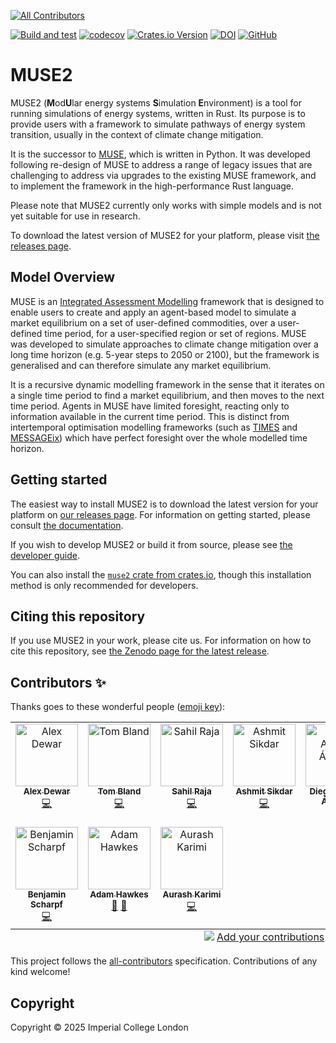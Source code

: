<!-- markdownlint-disable MD041 -->
<!-- ALL-CONTRIBUTORS-BADGE:START - Do not remove or modify this section -->
[![All Contributors](https://img.shields.io/badge/all_contributors-10-orange.svg?style=flat-square)](#contributors-)
<!-- ALL-CONTRIBUTORS-BADGE:END -->
[![Build and test](https://github.com/EnergySystemsModellingLab/MUSE2/actions/workflows/cargo-test.yml/badge.svg)](https://github.com/EnergySystemsModellingLab/MUSE2/actions/workflows/cargo-test.yml)
[![codecov](https://codecov.io/github/EnergySystemsModellingLab/MUSE2/graph/badge.svg?token=nV8gp1NCh8)](https://codecov.io/github/EnergySystemsModellingLab/MUSE2)
[![Crates.io Version](https://img.shields.io/crates/v/muse2)](https://crates.io/crates/muse2)
[![DOI](https://zenodo.org/badge/790809493.svg)](https://doi.org/10.5281/zenodo.17350372)
[![GitHub](https://img.shields.io/github/license/EnergySystemsModellingLab/MUSE2)](https://raw.githubusercontent.com/EnergySystemsModellingLab/MUSE2/main/LICENSE)

# MUSE2

MUSE2 (**M**od**U**lar energy systems **S**imulation **E**nvironment) is a tool for running
simulations of energy systems, written in Rust. Its purpose is to provide users with a framework to
simulate pathways of energy system transition, usually in the context of climate change mitigation.

It is the successor to [MUSE], which is written in Python. It was developed following re-design of
MUSE to address a range of legacy issues that are challenging to address via upgrades to the
existing MUSE framework, and to implement the framework in the high-performance Rust language.

Please note that MUSE2 currently only works with simple models and is not yet suitable for use in
research.

To download the latest version of MUSE2 for your platform, please visit [the releases page].

[MUSE]: https://github.com/EnergySystemsModellingLab/MUSE_OS
[the releases page]: https://github.com/EnergySystemsModellingLab/MUSE2/releases

## Model Overview

MUSE is an [Integrated Assessment Modelling] framework that is designed to enable users to create
and apply an agent-based model to simulate a market equilibrium on a set of user-defined
commodities, over a user-defined time period, for a user-specified region or set of regions. MUSE
was developed to simulate approaches to climate change mitigation over a long time horizon (e.g.
5-year steps to 2050 or 2100), but the framework is generalised and can therefore simulate any
market equilibrium.

It is a recursive dynamic modelling framework in the sense that it iterates on a single time period
to find a market equilibrium, and then moves to the next time period. Agents in MUSE have limited
foresight, reacting only to information available in the current time period. This is distinct from
intertemporal optimisation modelling frameworks (such as [TIMES] and [MESSAGEix]) which have perfect
foresight over the whole modelled time horizon.

[Integrated Assessment Modelling]: https://unfccc.int/topics/mitigation/workstreams/response-measures/modelling-tools-to-assess-the-impact-of-the-implementation-of-response-measures/integrated-assessment-models-iams-and-energy-environment-economy-e3-models
[TIMES]: https://iea-etsap.org/index.php/etsap-tools/model-generators/times
[MESSAGEix]: https://docs.messageix.org/en/latest

## Getting started

The easiest way to install MUSE2 is to download the latest version for your platform on [our
releases page]. For information on getting started, please consult [the documentation].

If you wish to develop MUSE2 or build it from source, please see [the developer guide].

You can also install the [`muse2` crate from crates.io][muse2-crate], though this installation
method is only recommended for developers.

[our releases page]: https://github.com/EnergySystemsModellingLab/MUSE2/releases
[the documentation]: https://energysystemsmodellinglab.github.io/MUSE2/introduction.html
[the developer guide]: https://energysystemsmodellinglab.github.io/MUSE2/developer_guide.html
[muse2-crate]: https://crates.io/crates/muse2

## Citing this repository

If you use MUSE2 in your work, please cite us. For information on how to cite this repository, see
[the Zenodo page for the latest release][zenodo-page].

[zenodo-page]: https://doi.org/10.5281/zenodo.17350372

## Contributors ✨

Thanks goes to these wonderful people ([emoji key](https://allcontributors.org/docs/en/emoji-key)):

<!-- ALL-CONTRIBUTORS-LIST:START - Do not remove or modify this section -->
<!-- prettier-ignore-start -->
<!-- markdownlint-disable -->
<table>
  <tbody>
    <tr>
      <td align="center" valign="top" width="14.28%"><a href="https://www.imperial.ac.uk/admin-services/ict/self-service/research-support/rcs/service-offering/research-software-engineering/"><img src="https://avatars.githubusercontent.com/u/23149834?v=4?s=100" width="100px;" alt="Alex Dewar"/><br /><sub><b>Alex Dewar</b></sub></a><br /><a href="https://github.com/EnergySystemsModellingLab/MUSE2/commits?author=alexdewar" title="Code">💻</a></td>
      <td align="center" valign="top" width="14.28%"><a href="https://github.com/tsmbland"><img src="https://avatars.githubusercontent.com/u/23723407?v=4?s=100" width="100px;" alt="Tom Bland"/><br /><sub><b>Tom Bland</b></sub></a><br /><a href="https://github.com/EnergySystemsModellingLab/MUSE2/commits?author=tsmbland" title="Code">💻</a></td>
      <td align="center" valign="top" width="14.28%"><a href="https://github.com/Sahil590"><img src="https://avatars.githubusercontent.com/u/56438860?v=4?s=100" width="100px;" alt="Sahil Raja"/><br /><sub><b>Sahil Raja</b></sub></a><br /><a href="https://github.com/EnergySystemsModellingLab/MUSE2/commits?author=Sahil590" title="Code">💻</a></td>
      <td align="center" valign="top" width="14.28%"><a href="https://github.com/Ashmit8583"><img src="https://avatars.githubusercontent.com/u/137117727?v=4?s=100" width="100px;" alt="Ashmit Sikdar"/><br /><sub><b>Ashmit Sikdar</b></sub></a><br /><a href="https://github.com/EnergySystemsModellingLab/MUSE2/commits?author=Ashmit8583" title="Code">💻</a></td>
      <td align="center" valign="top" width="14.28%"><a href="https://www.imperial.ac.uk/admin-services/ict/self-service/research-support/rcs/service-offering/research-software-engineering/"><img src="https://avatars.githubusercontent.com/u/6095790?v=4?s=100" width="100px;" alt="Diego Alonso Álvarez"/><br /><sub><b>Diego Alonso Álvarez</b></sub></a><br /><a href="https://github.com/EnergySystemsModellingLab/MUSE2/commits?author=dalonsoa" title="Code">💻</a></td>
      <td align="center" valign="top" width="14.28%"><a href="https://github.com/AdrianDAlessandro"><img src="https://avatars.githubusercontent.com/u/40875798?v=4?s=100" width="100px;" alt="Adrian D'Alessandro"/><br /><sub><b>Adrian D'Alessandro</b></sub></a><br /><a href="https://github.com/EnergySystemsModellingLab/MUSE2/commits?author=AdrianDAlessandro" title="Code">💻</a></td>
      <td align="center" valign="top" width="14.28%"><a href="https://github.com/TinyMarsh"><img src="https://avatars.githubusercontent.com/u/13540127?v=4?s=100" width="100px;" alt="Ryan Smith"/><br /><sub><b>Ryan Smith</b></sub></a><br /><a href="https://github.com/EnergySystemsModellingLab/MUSE2/commits?author=TinyMarsh" title="Code">💻</a></td>
    </tr>
    <tr>
      <td align="center" valign="top" width="14.28%"><a href="https://github.com/HarmonicReflux"><img src="https://avatars.githubusercontent.com/u/16504600?v=4?s=100" width="100px;" alt="Benjamin Scharpf"/><br /><sub><b>Benjamin Scharpf</b></sub></a><br /><a href="https://github.com/EnergySystemsModellingLab/MUSE2/commits?author=HarmonicReflux" title="Code">💻</a></td>
      <td align="center" valign="top" width="14.28%"><a href="https://github.com/ahawkes"><img src="https://avatars.githubusercontent.com/u/12055725?v=4?s=100" width="100px;" alt="Adam Hawkes"/><br /><sub><b>Adam Hawkes</b></sub></a><br /><a href="#ideas-ahawkes" title="Ideas, Planning, & Feedback">🤔</a> <a href="https://github.com/EnergySystemsModellingLab/MUSE2/commits?author=ahawkes" title="Documentation">📖</a></td>
      <td align="center" valign="top" width="14.28%"><a href="https://github.com/Aurashk"><img src="https://avatars.githubusercontent.com/u/9390150?v=4?s=100" width="100px;" alt="Aurash Karimi"/><br /><sub><b>Aurash Karimi</b></sub></a><br /><a href="https://github.com/EnergySystemsModellingLab/MUSE2/commits?author=Aurashk" title="Code">💻</a></td>
    </tr>
  </tbody>
  <tfoot>
    <tr>
      <td align="center" size="13px" colspan="7">
        <img src="https://raw.githubusercontent.com/all-contributors/all-contributors-cli/1b8533af435da9854653492b1327a23a4dbd0a10/assets/logo-small.svg">
          <a href="https://all-contributors.js.org/docs/en/bot/usage">Add your contributions</a>
        </img>
      </td>
    </tr>
  </tfoot>
</table>

<!-- markdownlint-restore -->
<!-- prettier-ignore-end -->

<!-- ALL-CONTRIBUTORS-LIST:END -->

This project follows the [all-contributors](https://github.com/all-contributors/all-contributors)
specification. Contributions of any kind welcome!

## Copyright

Copyright © 2025 Imperial College London
